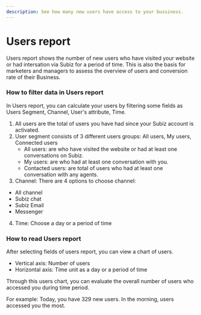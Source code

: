 ```yaml
---
description: See how many new users have access to your bussiness.
---
```


# Users report

Users report shows the number of new users who have visited your website or had intersation via Subiz for a period of time. This is also the basis for marketers and managers to assess the overview of users and conversion rate of their Business.

### How to filter data in Users report

In Users report, you can calculate your users by filtering some fields as Users Segment, Channel, User's attribute, Time.

1. All users are the total of users you have had since your Subiz account is activated.
2. User segment consists of 3 different users groups: All users, My users, Connected users
   * All users: are who have visited the website or had at least one conversations on Subiz.
   * My users: are who had at least one conversation with you.
   * Contacted users: are total of users who had at least one conversation with any agents.
3.  Channel: There are 4 options to choose channel: 
   * All channel
   * Subiz chat
   * Subiz Email
   * Messenger
4. Time: Choose a day or a period of time

### How to read Users report

After selecting fields of users report, you can view a chart of users.

* Vertical axis: Number of users
* Horizontal axis: Time unit as a day or a period of time

Through this users chart, you can evaluate the overall number of users who accessed you during time period.

For example: Today, you have 329 new users. In the morning, users accessed you the most.  
  


